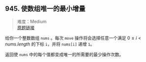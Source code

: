 ## 945. 使数组唯一的最小增量
> 难度：Medium \
> [原题链接](https://leetcode.cn/problems/minimum-increment-to-make-array-unique)

给你一个整数数组 `nums` 。每次 `move` 操作将会选择任意一个满足 $0 \leq i < nums.length$ 的下标 `i`，并将 `nums[i]` 递增 `1`。

返回使 `nums` 中的每个值都变成唯一的所需要的最少操作次数。